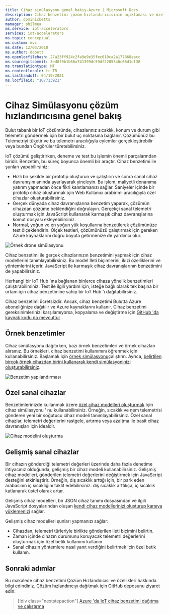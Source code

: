 ```yaml
---
title: Cihaz simülasyonu genel bakış-Azure | Microsoft Docs
description: Cihaz benzetimi çözüm hızlandırıcısının açıklaması ve özellikleri.
author: dominicbetts
manager: philmea
ms.service: iot-accelerators
services: iot-accelerators
ms.topic: conceptual
ms.custom: mvc
ms.date: 12/03/2018
ms.author: dobett
ms.openlocfilehash: 27a23ff924c2fa9e9e35fec010ca2a177868eacc
ms.sourcegitcommit: 3ed0f0b1b66a741399dc59df2285546c66d1df38
ms.translationtype: MT
ms.contentlocale: tr-TR
ms.lasthandoff: 04/19/2021
ms.locfileid: "107713921"
---
```

# <a name="device-simulation-solution-accelerator-overview"></a>Cihaz Simülasyonu çözüm hızlandırıcısına genel bakış

Bulut tabanlı bir IoT çözümünde, cihazlarınız sıcaklık, konum ve durum gibi telemetri göndermek için bir bulut uç noktasına bağlanır. Çözümünüz bu Telemetriyi tüketir ve bu telemetri aracılığıyla eylemler gerçekleştirebilir veya bundan Öngörüler türetebilirsiniz.

IoT çözümü geliştirirken, deneme ve test bu işlemin önemli parçalarından biridir. Benzetim, bu süreç boyunca önemli bir araçtır. Cihaz benzetimi ile şunları yapabilirsiniz:

* Hızlı bir şekilde bir prototip oluşturun ve çalıştırın ve sonra sanal cihaz davranışını anında ayarlayarak yineleyin. Bu işlem, maliyetli donanıma yatırım yapmadan önce fikri kanıtlamanızı sağlar. Saniyeler içinde bir prototip cihaz oluşturmak için Web Kullanıcı arabirimi aracılığıyla özel cihazlar oluşturabilirsiniz.
* Gerçek dünyada cihaz davranışlarına benzetim yaparak, çözümün cihazdan çözüme beklendiğini doğrulayın. Gerçekçi sanal telemetri oluşturmak için JavaScript kullanarak karmaşık cihaz davranışlarına komut dosyası ekleyebilirsiniz.
* Normal, yoğun ve en yoğun yük koşullarına benzetilerek çözümünüze test ölçeklendirin. Ölçek testleri, çözümünüzü çalıştırmak için gereken Azure kaynaklarını doğru boyuta getirmenize de yardımcı olur.

![Örnek drone simülasyonu](media/iot-accelerators-device-simulation-overview/dronesimulation.png)

Cihaz benzetimi ile gerçek cihazlarınızın benzetimini yapmak için cihaz modellerini tanımlayabilirsiniz. Bu model İleti biçimlerini, ikizi özelliklerini ve yöntemlerini içerir. JavaScript ile karmaşık cihaz davranışlarının benzetimini de yapabilirsiniz.

Herhangi bir IoT Hub 'ına bağlanan binlerce cihaza yönelik benzetimleri çalıştırabilirsiniz. Test ile ilgili yardım için, isteğe bağlı olarak tek başına bir ortam için cihaz benzetimine sahip bir IoT Hub 'ı dağıtabilirsiniz.

Cihaz benzetimi ücretsizdir. Ancak, cihaz benzetimi Bulutta Azure aboneliğinize dağıtılır ve Azure kaynaklarını kullanır. Cihaz benzetimi gereksinimlerinizi karşılamıyorsa, kopyalama ve değiştirme için [GitHub 'da kaynak kodu da mevcuttur](https://github.com/Azure/azure-iot-pcs-device-simulation) .

## <a name="sample-simulations"></a>Örnek benzetimler

Cihaz simülasyonu dağıtırken, bazı örnek benzetimleri ve örnek cihazları alırsınız. Bu örnekleri, cihaz benzetimi kullanımını öğrenmek için kullanabilirsiniz. Başlamak için [örnek simülasyonu](https://github.com/Azure/azure-iot-pcs-device-simulation/blob/master/README.md)çalıştırın. Ayrıca, [belirtilen birçok örnek cihazdan birini kullanarak kendi simülasyoninizi oluşturabilirsiniz](iot-accelerators-device-simulation-create-simulation.md).

![Benzetim yapılandırması](media/iot-accelerators-device-simulation-overview/samplesimulation1.png)

## <a name="custom-simulated-devices"></a>Özel sanal cihazlar

Benzetimlerinizde kullanmak üzere [özel cihaz modelleri oluşturmak](iot-accelerators-device-simulation-create-custom-device.md) Için cihaz simülasyonu ' nu kullanabilirsiniz. Örneğin, sıcaklık ve nem telemetrisi gönderen yeni bir soğutucu cihaz modeli tanımlayabilirsiniz. Özel sanal cihazlar, telemetri değerlerini rastgele, artırma veya azaltma ile basit cihaz davranışları için idealdir.

![Cihaz modelini oluşturma](media/iot-accelerators-device-simulation-overview/adddevicemodel.png)

## <a name="advanced-simulated-devices"></a>Gelişmiş sanal cihazlar

Bir cihazın gönderdiği telemetri değerleri üzerinde daha fazla denetime ihtiyacınız olduğunda, gelişmiş bir cihaz modeli kullanabilirsiniz. Gelişmiş cihaz modelleri, gönderilen telemetri değerlerini değiştirmek için JavaScript desteğini etkinleştirir. Örneğin, dış sıcaklık arttığı için, bir park eden arabasının iç sıcaklığını taklit edebilirsiniz. dış sıcaklık arttıkça, iç sıcaklık katlanarak üstel olarak artar.

Gelişmiş cihaz modelleri, bir JSON cihaz tanımı dosyasından ve ilgili JavaScript dosyalarından oluşan [kendi cihaz modellerinizi oluşturup karşıya yüklemenizi](iot-accelerators-device-simulation-advanced-device.md) sağlar.

Gelişmiş cihaz modelleri şunları yapmanızı sağlar:

* Cihazdan, telemetri türleriyle birlikte gönderilen ileti biçimini belirtin.
* Zaman içinde cihazın durumunu koruyacak telemetri değerlerini oluşturmak için özel betik kullanımı kullanın.
* Sanal cihazın yöntemlere nasıl yanıt verdiğini belirtmek için özel betik kullanın.

## <a name="next-steps"></a>Sonraki adımlar

Bu makalede cihaz benzetimi Çözüm Hızlandırıcısı ve özellikleri hakkında bilgi edindiniz. Çözüm hızlandırıcıyı dağıtmak için GitHub deposunu ziyaret edin:

> [!div class="nextstepaction"]
> [Azure 'da IoT cihaz benzetimi dağıtma ve çalıştırma](https://github.com/Azure/azure-iot-pcs-device-simulation/blob/master/README.md)
